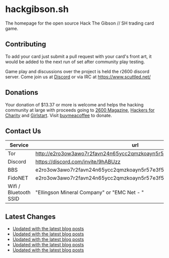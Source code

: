 # hackgibson.sh
The homepage for the open source Hack The Gibson // SH trading card game.


## Contributing

To add your card just submit a pull request with your card's front art, it would be added to the next run of set after community play testing.

Game play and discussions over the project is held the r2600 discord server. Come join us at [Discord](https://discord.com/invite/9hABUzz) or via IRC at https://www.scuttled.net/


## Donations

Your donation of $13.37 or more is welcome and helps the hacking community at large with proceeds going to [2600 Magazine](https://2600.com/), [Hackers for Charity](https://hackersforcharity.org) and [Girlstart](https://girlstart.org).  Visit [buymeacoffee](https://www.buymeacoffee.com/hackgibson.sh) to donate.


## Contact Us

Service | url
-|-
Tor | http://e2ro3ow3awo7r2favn24n65ycc2qmzkoayn5r57e3f56nvjwdcgg32ad.onion
Discord | https://discord.com/invite/9hABUzz
BBS | e2ro3ow3awo7r2favn24n65ycc2qmzkoayn5r57e3f56nvjwdcgg32ad.onion:23
FidoNET | e2ro3ow3awo7r2favn24n65ycc2qmzkoayn5r57e3f56nvjwdcgg32ad.onion:24554
Wifi / Bluetooth SSID | "Ellingson Mineral Company" or "EMC Net - <fidonet address>"

## Latest Changes
<!-- BLOG-POST-LIST:START -->
- [Updated with the latest blog posts](https://github.com/DFW2600/hackgibson.sh/commit/510774be2c38b1d8fb4456f5bfacad78e91981a6)
- [Updated with the latest blog posts](https://github.com/DFW2600/hackgibson.sh/commit/a1ebf7b523ca88b3b96e173fe8e89011104372d7)
- [Updated with the latest blog posts](https://github.com/DFW2600/hackgibson.sh/commit/07380a73d5eb14bd36583383569b76e099bccd37)
- [Updated with the latest blog posts](https://github.com/DFW2600/hackgibson.sh/commit/44c69ca55a62a1e6c3c03eb38d10a33a16b1ef3b)
- [Updated with the latest blog posts](https://github.com/DFW2600/hackgibson.sh/commit/e1fe525b5afa79734b2c2b74b8016a338fa63a63)
<!-- BLOG-POST-LIST:END -->
